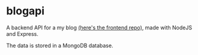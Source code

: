 # blogapi

A backend API for a my blog [(here's the frontend repo)](https://github.com/nagyb3/blogapi-frontend), made with NodeJS and Express.

The data is stored in a MongoDB database.
